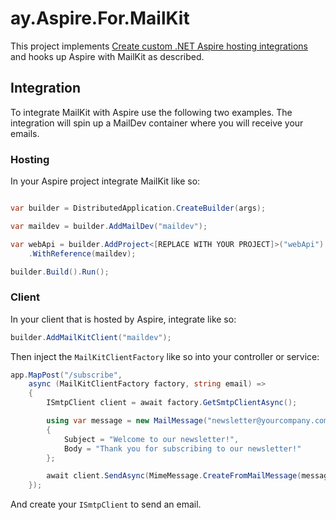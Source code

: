 # ay.Aspire.For.MailKit

This project implements [Create custom .NET Aspire hosting integrations](https://learn.microsoft.com/en-us/dotnet/aspire/extensibility/custom-hosting-integration)
and hooks up Aspire with MailKit as described.

## Integration

To integrate MailKit with Aspire use the following two examples.
The integration will spin up a MailDev container where you will receive your emails.

### Hosting

In your Aspire project integrate MailKit like so:

```csharp

var builder = DistributedApplication.CreateBuilder(args);

var maildev = builder.AddMailDev("maildev");

var webApi = builder.AddProject<[REPLACE WITH YOUR PROJECT]>("webApi")
    .WithReference(maildev);

builder.Build().Run();

```


### Client

In your client that is hosted by Aspire, integrate like so:

```csharp
builder.AddMailKitClient("maildev");
```


Then inject the `MailKitClientFactory` like so into your controller or service:

```csharp
app.MapPost("/subscribe",
    async (MailKitClientFactory factory, string email) =>
    {
        ISmtpClient client = await factory.GetSmtpClientAsync();

        using var message = new MailMessage("newsletter@yourcompany.com", email)
        {
            Subject = "Welcome to our newsletter!",
            Body = "Thank you for subscribing to our newsletter!"
        };

        await client.SendAsync(MimeMessage.CreateFromMailMessage(message));
    });

```

And create your `ISmtpClient` to send an email.
